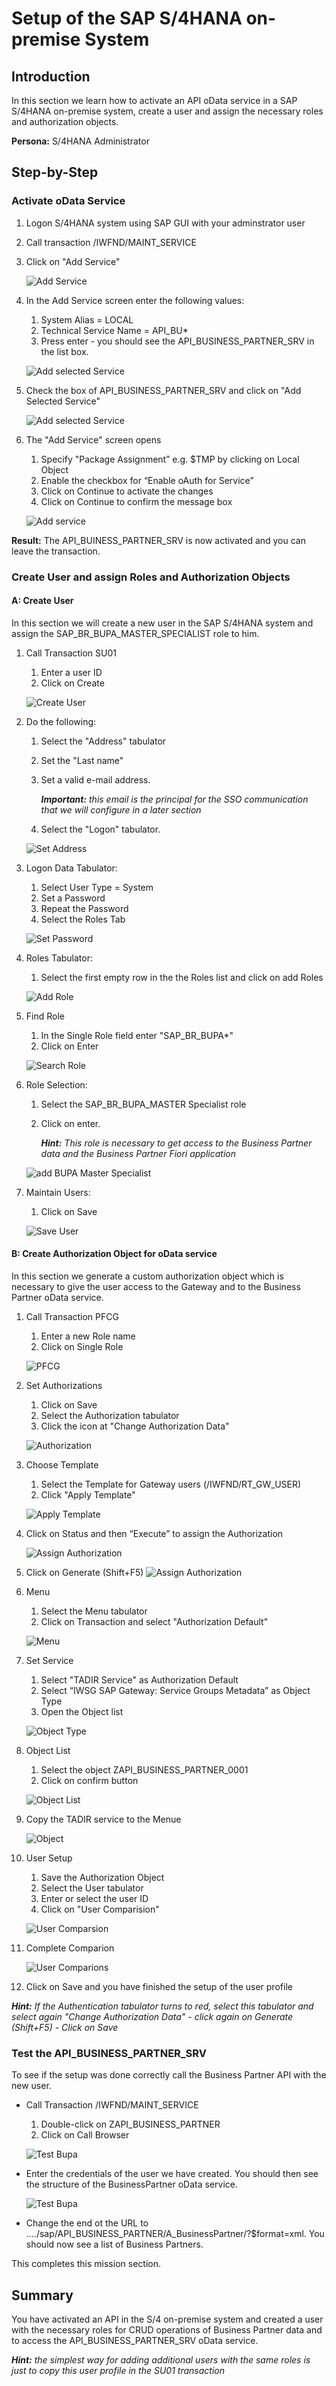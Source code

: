 # Setup of the SAP S/4HANA on-premise System

## Introduction

In this section we learn how to activate an API oData service in a SAP S/4HANA on-premise system, create a user and assign the necessary roles and authorization objects.

**Persona:** S/4HANA Administrator

## Step-by-Step

### Activate oData Service
1. Logon S/4HANA system using SAP GUI with your adminstrator user
2. Call transaction /IWFND/MAINT_SERVICE
3. Click on "Add Service"

   ![Add Service](./images/add-service.png)
4. In the Add Service screen enter the following values:
   1. System Alias = LOCAL
   2. Technical Service Name = API_BU*
   3. Press enter - you should see the API_BUSINESS_PARTNER_SRV in the list box.
   
   ![Add selected Service](./images/add-selected-service.png)


5. Check the box of API_BUSINESS_PARTNER_SRV and click on "Add Selected Service"
 
   ![Add selected Service](./images/add-selected-service2.png)

6. The "Add Service" screen opens
   1. Specify "Package Assignment” e.g. $TMP by clicking on Local Object
   2. Enable the checkbox for “Enable oAuth for Service”
   3. Click on Continue to activate the changes
   4. Click on Continue to confirm the message box
   
   ![Add service](./images/add-service2.png)

**Result:** The API_BUINESS_PARTNER_SRV is now activated and you can leave the transaction.

### Create User and assign Roles and Authorization Objects

#### **A: Create User**
In this section we will create a new user in the SAP S/4HANA system and assign the SAP_BR_BUPA_MASTER_SPECIALIST role to him.  

1. Call Transaction SU01
   1. Enter a user ID
   2. Click on Create

    ![Create User](./images/CreateUserS4.png)
 
2.  Do the following:
    1.  Select the "Address" tabulator
    2.  Set the "Last name"
    3.  Set a valid e-mail address. 
        
        ***Important:** this email is the principal for the SSO communication that we will configure in a later section*
    4. Select the "Logon" tabulator.

    ![Set Address](./images/MaintainUser1.png)

3. Logon Data Tabulator:
    1. Select User Type = System
    2. Set a Password
    3. Repeat the Password
    4. Select the Roles Tab     
    
    ![Set Password](./images/MaintainUser2.png)
4. Roles Tabulator:
   1. Select the first empty row in the the Roles list and click on add Roles
   
   ![Add Role](./images/add-role.png)

5. Find Role
   1. In the Single Role field enter "SAP_BR_BUPA*" 
   2. Click on Enter
   
    ![Search Role](./images/SAP-BR-BUPA.png)

6. Role Selection:
   1. Select the SAP_BR_BUPA_MASTER Specialist role
   2. Click on enter.
   
       ***Hint:** This role is necessary to get access to the Business Partner data and the Business Partner Fiori application*
   
   ![add BUPA Master Specialist](./images/add-SAP-BR-BUPA.png)

7. Maintain Users:
   1. Click on Save
   
   ![Save User](./images/save-user.png) 



####  **B: Create Authorization Object for oData service**
In this section we generate a custom authorization object which is necessary to give the user access to the Gateway and to the Business Partner oData service.

1. Call Transaction PFCG
   1. Enter a new Role name 
   2. Click on Single Role

   ![PFCG](./images/role-maintainance1.png) 

2. Set Authorizations
   1. Click on Save
   2. Select the Authorization tabulator
   3. Click the icon at "Change Authorization Data"
   
   ![Authorization](./images/RoleAutha.png)

3.  Choose Template
    1.  Select the Template for Gateway users (/IWFND/RT_GW_USER)
    2.  Click "Apply Template"

    ![Apply Template](./images/choose_template.png)

4. Click on Status and then “Execute” to assign the Authorization

    ![Assign Authorization](./images/Assign-Authorization.png)

5. Click on Generate (Shift+F5) 
   ![Assign Authorization](./images/Assign-Authorization2.png)

6. Menu
    1. Select the Menu tabulator
    2. Click on Transaction and select "Authorization Default"
   
   ![Menu](./images/Authorization_default.png)

7. Set Service
   1. Select "TADIR Service" as Authorization Default
   2. Select “IWSG SAP Gateway: Service Groups Metadata” as Object Type
   3. Open the Object list

   ![Object Type](./images/tadir1.png)

8. Object List 
   1. Select the object ZAPI_BUSINESS_PARTNER_0001
   2. Click on confirm button

   ![Object List](./images/object2.png)

9.  Copy the TADIR service to the Menue
      
      ![Object](./images/copy-object.png)

10. User Setup
    1.  Save the Authorization Object
    2.  Select the User tabulator
    3.  Enter or select the user ID
    4.  Click on "User Comparision"
   
    ![User Comparsion](./images/user-comparison.png)
  
11. Complete Comparion
    
    ![User Comparions](./images/complete-comparison.png)

12. Click on Save and you have finished the setup of the user profile     


***Hint:** If the Authentication tabulator turns to red, select this tabulator and select again "Change Authorization Data" - click again on Generate (Shift+F5) - Click on Save*

### Test the API_BUSINESS_PARTNER_SRV

To see if the setup was done correctly call the Business Partner API with the new user. 

* Call Transaction /IWFND/MAINT_SERVICE
    1. Double-click on ZAPI_BUSINESS_PARTNER
    2. Click on Call Browser
   
    ![Test Bupa](./images/test-bupa1.png)

* Enter the credentials of the user we have created. You should then see the structure of the BusinessPartner oData service.

    ![Test Bupa](./images/test-bupa2.png)

*  Change the end ot the URL to ..../sap/API_BUSINESS_PARTNER/A_BusinessPartner/?$format=xml. You should now see a list of Business Partners.

This completes this mission section.



## Summary

You have activated an API in the S/4 on-premise system and created a user with the necessary roles for CRUD operations of Business Partner data and to access the API_BUSINESS_PARTNER_SRV oData service.

***Hint:** the simplest way for adding additional users with the same roles is just to copy this user profile in the SU01 transaction*
